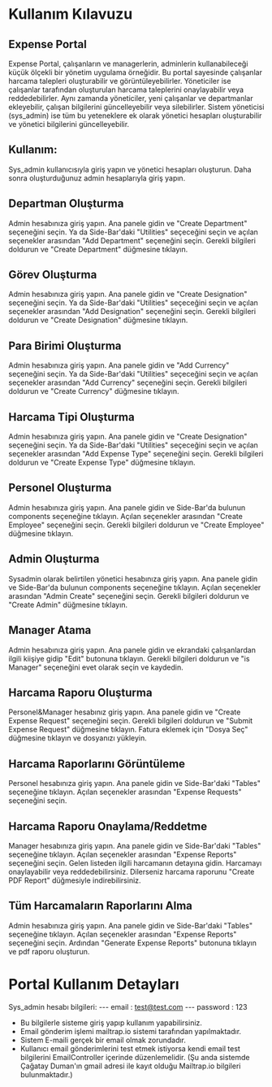 # Kullanım Kılavuzu
## Expense Portal

Expense Portal, çalışanların ve managerlerin, adminlerin kullanabileceği küçük ölçekli bir yönetim uygulama örneğidir. Bu portal sayesinde çalışanlar harcama talepleri oluşturabilir ve görüntüleyebilirler. Yöneticiler ise çalışanlar tarafından oluşturulan harcama taleplerini onaylayabilir veya reddedebilirler. Aynı zamanda yöneticiler, yeni çalışanlar ve departmanlar ekleyebilir, çalışan bilgilerini güncelleyebilir veya silebilirler. Sistem yöneticisi (sys_admin) ise tüm bu yeteneklere ek olarak yönetici hesapları oluşturabilir ve yönetici bilgilerini güncelleyebilir.

## Kullanım:
Sys_admin kullanıcısıyla giriş yapın ve yönetici hesapları oluşturun.
Daha sonra oluşturduğunuz admin hesaplarıyla giriş yapın.

## Departman Oluşturma
Admin hesabınıza giriş yapın.
Ana panele gidin ve "Create Department" seçeneğini seçin.
Ya da Side-Bar'daki "Utilities" seçeceğini seçin ve açılan seçenekler arasından "Add Department" seçeneğini seçin.
Gerekli bilgileri doldurun ve "Create Department" düğmesine tıklayın.

## Görev Oluşturma
Admin hesabınıza giriş yapın.
Ana panele gidin ve "Create Designation" seçeneğini seçin.
Ya da Side-Bar'daki "Utilities" seçeceğini seçin ve açılan seçenekler arasından "Add Designation" seçeneğini seçin.
Gerekli bilgileri doldurun ve "Create Designation" düğmesine tıklayın.

## Para Birimi Oluşturma
Admin hesabınıza giriş yapın.
Ana panele gidin ve "Add Currency" seçeneğini seçin.
Ya da Side-Bar'daki "Utilities" seçeceğini seçin ve açılan seçenekler arasından "Add Currency" seçeneğini seçin.
Gerekli bilgileri doldurun ve "Create Currency" düğmesine tıklayın.

## Harcama Tipi Oluşturma
Admin hesabınıza giriş yapın.
Ana panele gidin ve "Create Designation" seçeneğini seçin.
Ya da Side-Bar'daki "Utilities" seçeceğini seçin ve açılan seçenekler arasından "Add Expense Type" seçeneğini seçin.
Gerekli bilgileri doldurun ve "Create Expense Type" düğmesine tıklayın.

## Personel Oluşturma
Admin hesabınıza giriş yapın.
Ana panele gidin ve Side-Bar'da bulunun components seçeneğine tıklayın.
Açılan seçenekler arasından "Create Employee" seçeneğini seçin.
Gerekli bilgileri doldurun ve "Create Employee" düğmesine tıklayın.

## Admin Oluşturma
Sysadmin olarak belirtilen yönetici hesabınıza giriş yapın.
Ana panele gidin ve Side-Bar'da bulunun components seçeneğine tıklayın.
Açılan seçenekler arasından "Admin Create" seçeneğini seçin.
Gerekli bilgileri doldurun ve "Create Admin" düğmesine tıklayın.

## Manager Atama
Admin hesabınıza giriş yapın.
Ana panele gidin ve ekrandaki çalışanlardan ilgili kiişiye gidip "Edit" butonuna tıklayın.
Gerekli bilgileri doldurun ve "is Manager" seçeneğini evet olarak seçin ve kaydedin.

## Harcama Raporu Oluşturma
Personel&Manager hesabınız giriş yapın.
Ana panele gidin ve "Create Expense Request" seçeneğini seçin.
Gerekli bilgileri doldurun ve "Submit Expense Request" düğmesine tıklayın.
Fatura eklemek için "Dosya Seç" düğmesine tıklayın ve dosyanızı yükleyin.

## Harcama Raporlarını Görüntüleme
Personel hesabınıza giriş yapın.
Ana panele gidin ve Side-Bar'daki "Tables" seçeneğine tıklayın.
Açılan seçenekler arasından "Expense Requests" seçeneğini seçin.

## Harcama Raporu Onaylama/Reddetme
Manager hesabınıza giriş yapın.
Ana panele gidin ve Side-Bar'daki "Tables" seçeneğine tıklayın.
Açılan seçenekler arasından "Expense Reports" seçeneğini seçin.
Gelen listeden ilgili harcamanın detayına gidin.
Harcamayı onaylayabilir veya reddedebilirsiniz.
Dilerseniz harcama raporunu "Create PDF Report" düğmesiyle indirebilirsiniz.

## Tüm Harcamaların Raporlarını Alma
Admin hesabınıza giriş yapın.
Ana panele gidin ve Side-Bar'daki "Tables" seçeneğine tıklayın.
Açılan seçenekler arasından "Expense Reports" seçeneğini seçin.
Ardından "Generate Expense Reports" butonuna tıklayın ve pdf raporu oluşturun.

# Portal Kullanım Detayları
Sys_admin hesabı bilgileri:
--- email : test@test.com
--- password : 123
- Bu bilgilerle sisteme giriş yapıp kullanım yapabilirsiniz.
- Email gönderim işlemi mailtrap.io sistemi tarafından yapılmaktadır.
- Sistem E-maili gerçek bir email olmak zorundadır.
- Kullanıcı email gönderimlerini test etmek istiyorsa kendi email test bilgilerini EmailController içerinde düzenlemelidir. (Şu anda sistemde Çağatay Duman'ın gmail adresi ile kayıt olduğu Mailtrap.io bilgileri bulunmaktadır.)

